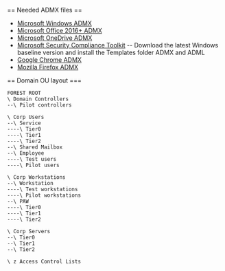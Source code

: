== Needed ADMX files ==
- [Microsoft Windows ADMX](https://support.microsoft.com/en-us/help/3087759/how-to-create-and-manage-the-central-store-for-group-policy-administra)
- [Microsoft Office 2016+ ADMX](https://www.microsoft.com/en-us/download/details.aspx?id=49030)
- [Microsoft OneDrive ADMX](https://docs.microsoft.com/en-us/onedrive/use-group-policy)
- [Microsoft Security Compliance Toolkit](https://www.microsoft.com/en-us/download/details.aspx?id=55319)
-- Download the latest Windows baseline version and install the Templates folder ADMX and ADML
- [Google Chrome ADMX](https://support.google.com/chrome/a/answer/187202?hl=en)
- [Mozilla Firefox ADMX](https://github.com/mozilla/policy-templates/blob/master/README.md)

== Domain OU layout ===
````
FOREST ROOT
\ Domain Controllers
--\ Pilot controllers

\ Corp Users
--\ Service
----\ Tier0
----\ Tier1
----\ Tier2
--\ Shared Mailbox
--\ Employee
----\ Test users
----\ Pilot users

\ Corp Workstations
--\ Workstation
----\ Test workstations
----\ Pilot workstations
--\ PAW
----\ Tier0
----\ Tier1
----\ Tier2

\ Corp Servers
--\ Tier0
--\ Tier1
--\ Tier2

\ z Access Control Lists
````